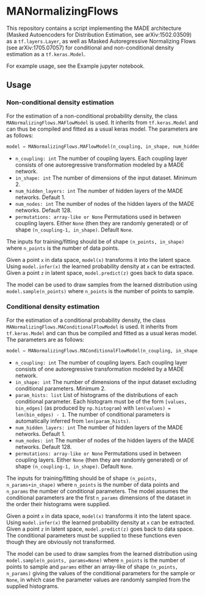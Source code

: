 # MANormalizingFlows

This repository contains a script implementing the MADE architecture (Masked Autoencoders for Distribution Estimation, see arXiv:1502.03509) as a `tf.layers.Layer`, as well as Masked Autoregressive Normalizing Flows (see arXiv:1705.07057) for conditional and non-conditional density estimation as a `tf.keras.Model`.

For example usage, see the Example jupyter notebook.

## Usage

### Non-conditional density estimation

For the estimation of a non-conditional probability density, the class `MANormalizingFlows.MAFlowModel` is used. It inherits from `tf.keras.Model` and can thus be compiled and fitted as a usual keras model. The parameters are as follows:
```python
model = MANormalizingFlows.MAFlowModel(n_coupling, in_shape, num_hidden_layers=1, num_nodes=128, permutations=None)
```
- `n_coupling: int` The number of coupling layers. Each coupling layer consists of one autoregressive transformation modeled by a MADE network.
- `in_shape: int` The number of dimensions of the input dataset. Minimum 2.
- `num_hidden_layers: int` The number of hidden layers of the MADE networks. Default 1.
- `num_nodes: int` The number of nodes of the hidden layers of the MADE networks. Default 128.
- `permutations: array-like or None` Permutations used in between coupling layers. Either `None` (then they are randomly generated) or of shape `(n_coupling-1, in_shape)`. Default `None`.

The inputs for training/fitting should be of shape `(n_points, in_shape)` where `n_points` is the number of data points.

Given a point `x` in data space, `model(x)` transforms it into the latent space. Using `model.infer(x)` the learned probability density at `x` can be extracted. Given a point `z` in latent space, `model.predict(z)` goes back to data space.

The model can be used to draw samples from the learned distribution using `model.sample(n_points)` where `n_points` is the number of points to sample.

### Conditional density estimation

For the estimation of a conditional probability density, the class `MANormalizingFlows.MAConditionalFlowModel` is used. It inherits from `tf.keras.Model` and can thus be compiled and fitted as a usual keras model. The parameters are as follows:
```python
model = MANormalizingFlows.MAConditionalFlowModel(n_coupling, in_shape, param_hists, num_hidden_layers=1, num_nodes=128, permutations=None)
```
- `n_coupling: int` The number of coupling layers. Each coupling layer consists of one autoregressive transformation modeled by a MADE network.
- `in_shape: int` The number of dimensions of the input dataset excluding conditional parameters. Minimum 2.
- `param_hists: list` List of histograms of the distributions of each conditional parameter. Each histogram must be of the form `[values, bin_edges]` (as produced by `np.histogram`) with `len(values) = len(bin_edges) - 1`. The number of conditional parameters is automatically inferred from `len(param_hists)`.
- `num_hidden_layers: int` The number of hidden layers of the MADE networks. Default 1.
- `num_nodes: int` The number of nodes of the hidden layers of the MADE networks. Default 128.
- `permutations: array-like or None` Permutations used in between coupling layers. Either `None` (then they are randomly generated) or of shape `(n_coupling-1, in_shape)`. Default `None`.

The inputs for training/fitting should be of shape `(n_points, n_params+in_shape)` where `n_points` is the number of data points and `n_params` the number of conditional parameters. The model assumes the conditional parameters are the first `n_params` dimensions of the dataset in the order their histograms were supplied.

Given a point `x` in data space, `model(x)` transforms it into the latent space. Using `model.infer(x)` the learned probability density at `x` can be extracted. Given a point `z` in latent space, `model.predict(z)` goes back to data space. The conditional parameters must be supplied to these functions even though they are obviously not transformed.

The model can be used to draw samples from the learned distribution using `model.sample(n_points, params=None)` where `n_points` is the number of points to sample and `params` either an array-like of shape `(n_points, n_params)` giving the values of the conditional parameters for the sample or `None`, in which case the parameter values are randomly sampled from the supplied histograms.